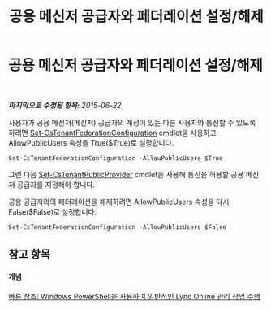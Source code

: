 ﻿---
title: 공용 메신저 공급자와 페더레이션 설정/해제
TOCTitle: 공용 메신저 공급자와 페더레이션 설정/해제
ms:assetid: 8609682c-97d3-48e6-a243-d84c1f9c8419
ms:mtpsurl: https://technet.microsoft.com/ko-kr/library/Dn362809(v=OCS.15)
ms:contentKeyID: 56270274
ms.date: 08/10/2015
mtps_version: v=OCS.15
ms.translationtype: HT
---

# 공용 메신저 공급자와 페더레이션 설정/해제

 

_**마지막으로 수정된 항목:** 2015-06-22_

사용자가 공용 메신저(메신저) 공급자의 계정이 있는 다른 사용자와 통신할 수 있도록 하려면 [Set-CsTenantFederationConfiguration](set-cstenantfederationconfiguration.md) cmdlet을 사용하고 AllowPublicUsers 속성을 True($True)로 설정합니다.

    Set-CsTenantFederationConfiguration -AllowPublicUsers $True

그런 다음 [Set-CsTenantPublicProvider](set-cstenantpublicprovider.md) cmdlet을 사용해 통신을 허용할 공용 메신저 공급자를 지정해야 합니다.

공용 공급자와의 페더레이션을 해제하려면 AllowPublicUsers 속성을 다시 False($False)로 설정합니다.

    Set-CsTenantFederationConfiguration -AllowPublicUsers $False

## 참고 항목

#### 개념

[빠른 참조: Windows PowerShell을 사용하여 일반적인 Lync Online 관리 작업 수행](quick-reference-using-windows-powershell-to-do-common-skype-for-business-online-management-tasks.md)

